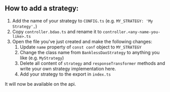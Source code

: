 ## How to add a strategy:

1. Add the name of your strategy to `CONFIG.ts` (e.g. `MY_STRATEGY: 'My Strategy',`)
2. Copy `controller.bdao.ts` and rename it to `controller.<any-name-you-like>.ts`
3. Open the file you've just created and make the following changes:
   1. Update `name` property of `const conf` object to `MY_STRATEGY`
   2. Change the class name from `BanklessDaoStrategy` to anything you like (e.g. `MyStrategy`)
   3. Delete all content of `strategy` and `responseTransformer` methods and write your own strategy implementation here.
   4. Add your strategy to the export in `index.ts`

It will now be available on the api.